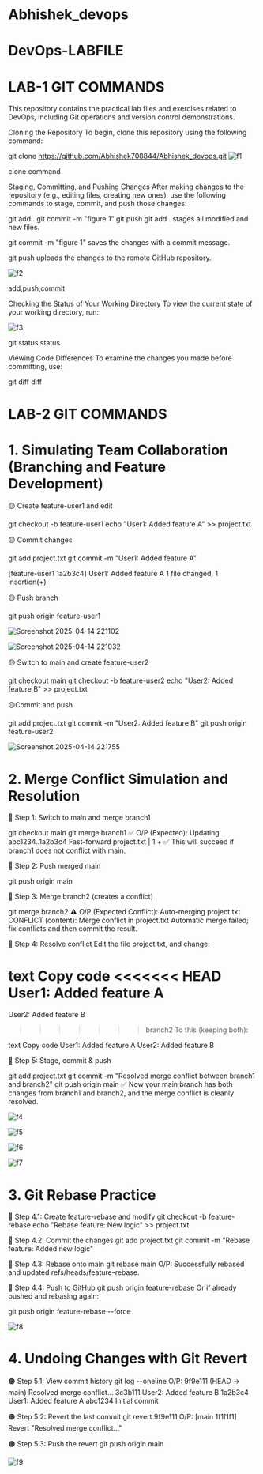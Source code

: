 # Abhishek_devops
# DevOps-LABFILE
# LAB-1 GIT COMMANDS
This repository contains the practical lab files and exercises related to DevOps, including Git operations and version control demonstrations.

Cloning the Repository To begin, clone this repository using the following command:

git clone https://github.com/Abhishek708844/Abhishek_devops.git
![f1](https://github.com/user-attachments/assets/f42cb4a3-035d-47fc-a073-a860d0eae136)

clone command

Staging, Committing, and Pushing Changes After making changes to the repository (e.g., editing files, creating new ones), use the following commands to stage, commit, and push those changes:

git add .
git commit -m "figure 1"
git push
git add . stages all modified and new files.

git commit -m "figure 1" saves the changes with a commit message.

git push uploads the changes to the remote GitHub repository.

![f2](https://github.com/user-attachments/assets/a2349d7a-d78f-4905-9567-370a7e201779)


add,push,commit

Checking the Status of Your Working Directory To view the current state of your working directory, run:

![f3](https://github.com/user-attachments/assets/8b600e2c-a053-4078-a6bb-b49e3c5ab63f)


 git status 
status

Viewing Code Differences To examine the changes you made before committing, use:

git diff
diff


# LAB-2 GIT COMMANDS
# 1. Simulating Team Collaboration (Branching and Feature Development) 

🟡  Create feature-user1 and edit

git checkout -b feature-user1
echo "User1: Added feature A" >> project.txt

🟡 Commit changes

git add project.txt
git commit -m "User1: Added feature A"

[feature-user1 1a2b3c4] User1: Added feature A
 1 file changed, 1 insertion(+)
 
🟡 Push branch

git push origin feature-user1

![Screenshot 2025-04-14 221102](https://github.com/user-attachments/assets/5787d901-c596-4d2a-8e2d-990e2afb20a9)

![Screenshot 2025-04-14 221032](https://github.com/user-attachments/assets/3e29f2c4-bcd2-4c76-9497-6570e0b330bc)


🟡  Switch to main and create feature-user2

git checkout main
git checkout -b feature-user2
echo "User2: Added feature B" >> project.txt

🟡Commit and push

git add project.txt
git commit -m "User2: Added feature B"
git push origin feature-user2

![Screenshot 2025-04-14 221755](https://github.com/user-attachments/assets/2f0db0b3-7328-4072-a58d-0989a16429aa)


 # 2. Merge Conflict Simulation and Resolution


🔴 Step 1: Switch to main and merge branch1

git checkout main
git merge branch1
✅ O/P (Expected):
Updating abc1234..1a2b3c4
Fast-forward
 project.txt | 1 +
✅ This will succeed if branch1 does not conflict with main.

🔴 Step 2: Push merged main

 git push origin main

🔴 Step 3: Merge branch2 (creates a conflict)

git merge branch2
⚠️ O/P (Expected Conflict):
Auto-merging project.txt
CONFLICT (content): Merge conflict in project.txt
Automatic merge failed; fix conflicts and then commit the result.

🔴 Step 4: Resolve conflict
Edit the file project.txt, and change:

text
Copy code
<<<<<<< HEAD
User1: Added feature A
=======
User2: Added feature B
>>>>>>> branch2
To this (keeping both):

text
Copy code
User1: Added feature A
User2: Added feature B

🔴 Step 5: Stage, commit & push

git add project.txt
git commit -m "Resolved merge conflict between branch1 and branch2"
git push origin main
✅ Now your main branch has both changes from branch1 and branch2, and the merge conflict is cleanly resolved.



![f4](https://github.com/user-attachments/assets/b0a24b71-242d-44e3-b9db-41642aff39f4)

![f5](https://github.com/user-attachments/assets/52c56c64-bf1d-4870-9821-49bbeb8c7c61)

![f6](https://github.com/user-attachments/assets/99a1d8db-fb2d-4db7-b1eb-ecf53fae14fa)


![f7](https://github.com/user-attachments/assets/6214bbf1-e877-4aa9-9b6c-77d5cbaccc29)

 # 3. Git Rebase Practice
🔵 Step 4.1: Create feature-rebase and modify
git checkout -b feature-rebase
echo "Rebase feature: New logic" >> project.txt

🔵 Step 4.2: Commit the changes
git add project.txt
git commit -m "Rebase feature: Added new logic"

🔵 Step 4.3: Rebase onto main
git rebase main
O/P:
Successfully rebased and updated refs/heads/feature-rebase.

🔵 Step 4.4: Push to GitHub
git push origin feature-rebase
Or if already pushed and rebasing again:

git push origin feature-rebase --force


![f8](https://github.com/user-attachments/assets/55d6943c-2ac4-4120-a131-70996035e71c)


# 4. Undoing Changes with Git Revert
🟠 Step 5.1: View commit history
git log --oneline
O/P:
9f9e111 (HEAD -> main) Resolved merge conflict...
3c3b111 User2: Added feature B
1a2b3c4 User1: Added feature A
abc1234 Initial commit


🟠 Step 5.2: Revert the last commit
git revert 9f9e111
O/P:
[main 1f1f1f1] Revert "Resolved merge conflict..."

🟠 Step 5.3: Push the revert
git push origin main

![f9](https://github.com/user-attachments/assets/f4a2536e-4be2-467f-adec-314e2ad3633f)



